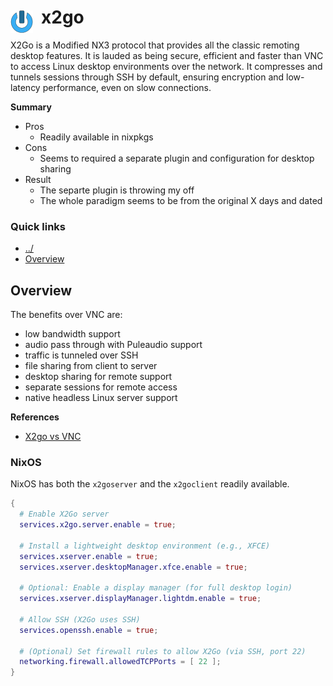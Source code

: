 # x2go <img style="margin: 6px 13px 0px 0px" align="left" src="../../../data/images/logo_36x36.png" />

X2Go is a Modified NX3 protocol that provides all the classic remoting desktop features. It is lauded 
as being secure, efficient and faster than VNC to access Linux desktop environments over the network. 
It compresses and tunnels sessions through SSH by default, ensuring encryption and low-latency 
performance, even on slow connections.

**Summary**
* Pros
  * Readily available in nixpkgs
* Cons
  * Seems to required a separate plugin and configuration for desktop sharing
* Result
  * The separte plugin is throwing my off
  * The whole paradigm seems to be from the original X days and dated

### Quick links
* [../](../README.md)
* [Overview](#overview)

## Overview
The benefits over VNC are:
* low bandwidth support
* audio pass through with Puleaudio support
* traffic is tunneled over SSH
* file sharing from client to server
* desktop sharing for remote support
* separate sessions for remote access
* native headless Linux server support

**References**
* [X2go vs VNC](https://theserverhost.com/blog/post/x2go-vs-vnc)

### NixOS
NixOS has both the `x2goserver` and the `x2goclient` readily available.

```nix
{
  # Enable X2Go server
  services.x2go.server.enable = true;

  # Install a lightweight desktop environment (e.g., XFCE)
  services.xserver.enable = true;
  services.xserver.desktopManager.xfce.enable = true;

  # Optional: Enable a display manager (for full desktop login)
  services.xserver.displayManager.lightdm.enable = true;

  # Allow SSH (X2Go uses SSH)
  services.openssh.enable = true;

  # (Optional) Set firewall rules to allow X2Go (via SSH, port 22)
  networking.firewall.allowedTCPPorts = [ 22 ];
}
```
